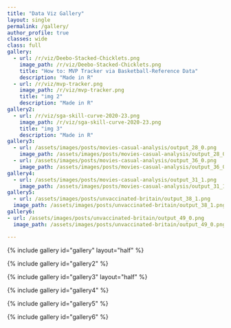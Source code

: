 ```yaml
---
title: "Data Viz Gallery"
layout: single
permalink: /gallery/
author_profile: true
classes: wide
class: full
gallery:
  - url: /r/viz/Deebo-Stacked-Chicklets.png
    image_path: /r/viz/Deebo-Stacked-Chicklets.png
    title: "How to: MVP Tracker via Basketball-Reference Data"
    description: "Made in R"
  - url: /r/viz/mvp-tracker.png
    image_path: /r/viz/mvp-tracker.png
    title: "img 2"
    description: "Made in R"
gallery2:
  - url: /r/viz/sga-skill-curve-2020-23.png
    image_path: /r/viz/sga-skill-curve-2020-23.png
    title: "img 3"
    description: "Made in R"
gallery3:
  - url: /assets/images/posts/movies-casual-analysis/output_28_0.png
    image_path: /assets/images/posts/movies-casual-analysis/output_28_0.png
  - url: /assets/images/posts/movies-casual-analysis/output_36_0.png
    image_path: /assets/images/posts/movies-casual-analysis/output_36_0.png
gallery4:
  - url: /assets/images/posts/movies-casual-analysis/output_31_1.png
    image_path: /assets/images/posts/movies-casual-analysis/output_31_1.png 
gallery5:
  - url: /assets/images/posts/unvaccinated-britain/output_38_1.png
  image_path: /assets/images/posts/unvaccinated-britain/output_38_1.png
gallery6:
- url: /assets/images/posts/unvaccinated-britain/output_49_0.png
  image_path: /assets/images/posts/unvaccinated-britain/output_49_0.png

---
```



{% include gallery id="gallery" layout="half" %}

{% include gallery id="gallery2" %}

{% include gallery id="gallery3" layout="half" %} 

{% include gallery id="gallery4" %}

{% include gallery id="gallery5" %}

{% include gallery id="gallery6" %}
